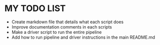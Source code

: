 # MY TODO LIST

- Create markdown file that details what each script does
- Improve documentation comments in each scripts
- Make a driver script to run the entire pipeline
- Add how to run pipeline and driver instructions in the main README.md

